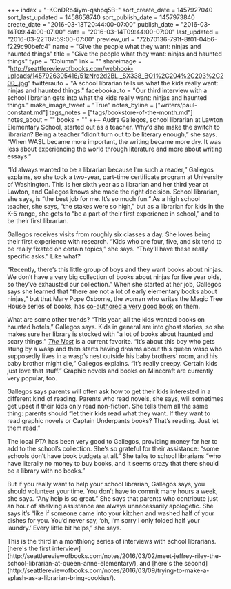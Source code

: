 +++
index = "-KCnDRb4iym-qshpq5B-"
sort_create_date = 1457927040
sort_last_updated = 1458658740
sort_publish_date = 1457973840
create_date = "2016-03-13T20:44:00-07:00"
publish_date = "2016-03-14T09:44:00-07:00"
date = "2016-03-14T09:44:00-07:00"
last_updated = "2016-03-22T07:59:00-07:00"
preview_url = "72b70136-791f-8f01-04b6-f229c90befc4"
name = "Give the people what they want: ninjas and haunted things"
title = "Give the people what they want: ninjas and haunted things"
type = "Column"
link = ""
shareimage = "http://seattlereviewofbooks.com/webhook-uploads/1457926305416/51zNrq2d2BL._SX338_BO1%2C204%2C203%2C200_.jpg"
twitterauto = "A school librarian tells us what the kids really want: ninjas and haunted things."
facebookauto = "Our third interview with a school librarian gets into what the kids really want: ninjas and haunted things."
make_image_tweet = "True"
notes_byline = ["writers/paul-constant.md"]
tags_notes = ["tags/bookstore-of-the-month.md"]
notes_about = ""
books = ""
+++
Audra Gallegos, school librarian at Lawton Elementary School, started out as a teacher. Why’d she make the switch to librarian? Being a teacher “didn’t turn out to be literary enough,” she says. “When WASL became more important, the writing became more dry. It was less about experiencing the world through literature and more about writing essays.”

“I’d always wanted to be a librarian because I’m such a reader,” Gallegos explains, so she took a two-year, part-time certificate program at University of Washington. This is her sixth year as a librarian and her third year at Lawton, and Gallegos knows she made the right decision. School librarian, she says, is “the best job for me. It’s so much fun.” As a high school teacher, she says, “the stakes were so high,” but as a librarian for kids in the K-5 range, she gets to “be a part of their first experience in school,” and to be their first librarian.

Gallegos receives visits from roughly six classes a day. She loves being their first experience with research. “Kids who are four, five, and six tend to be really fixated on certain topics,” she says. “They’ll have these really specific asks.” Like what? 

“Recently, there’s this little group of boys and they want books about ninjas. We don’t have a very big collection of books about ninjas for five year olds, so they’ve exhausted our collection.” When she started at her job, Gallegos says she learned that “there are not a lot of early elementary books about ninjas,” but that Mary Pope Osborne, the woman who writes the Magic Tree House series of books, has [co-authored a very good book](http://www.penguinrandomhouse.com/books/236072/magic-tree-house-fact-tracker-30-ninjas-and-samurai-by-mary-pope-osborne-and-natalie-pope-boyce-illustrated-by-sal-murdocca/9780385386326/) on them.

What are some other trends? “This year, all the kids wanted books on haunted hotels,” Gallegos says. Kids in general are into ghost stories, so she makes sure her library is stocked with “a lot of books about haunted and scary things.” [*The Nest*](http://www.indiebound.org/book/9781481432320) is a current favorite. “It’s about this boy who gets stung by a wasp and then starts having dreams about this queen wasp who supposedly lives in a wasp’s nest outside his baby brothers’ room, and his baby brother might die,” Gallegos explains. “It’s really creepy. Certain kids just love that stuff.” Graphic novels and books on Minecraft are currently very popular, too.  

Gallegos says parents will often ask how to get their kids interested in a different kind of reading. Parents who read novels, she says, will sometimes get upset if their kids only read non-fiction. She tells them all the same thing: parents should “let their kids read what they want. If they want to read graphic novels or Captain Underpants books? That’s reading. Just let them read.”

The local PTA has been very good to Gallegos, providing money for her to add to the school’s collection. She’s so grateful for their assistance: “some schools don’t have book budgets at all.” She talks to school librarians “who have literally no money to buy books, and it seems crazy that there should be a library with no books.” 

But if you really want to help your school librarian, Gallegos says, you should volunteer your time. You don’t have to commit many hours a week, she says. “Any help is so great.” She says that parents who contribute just an hour of shelving assistance are always unnecessarily apologetic. She says it’s “like if someone came into your kitchen and washed half of your dishes for you. You’d never say, ‘oh, I’m sorry I only folded half your laundry.’ Every little bit helps,” she says.

<p class="footer">This is the third in a monthlong series of interviews with school librarians. [here's the first interview](http://seattlereviewofbooks.com/notes/2016/03/02/meet-jeffrey-riley-the-school-librarian-at-queen-anne-elementary/), and [here's the second](http://seattlereviewofbooks.com/notes/2016/03/09/trying-to-make-a-splash-as-a-librarian-bring-cookies/).</p>
